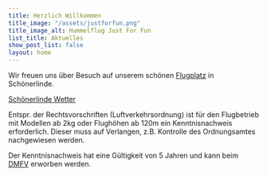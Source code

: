 ```yaml
---
title: Herzlich Willkommen
title_image: "/assets/justforfun.png"
title_image_alt: Hummelflug Just For Fun
list_title: Aktuelles
show_post_list: false
layout: home
---
```


Wir freuen uns über Besuch auf unserem schönen [Flugplatz](flying-field.html) in Schönerlinde.

<a class="weatherwidget-io" href="https://forecast7.com/de/52d6513d43/schonerlinde/" data-label_1="Schönerlinde" data-label_2="Wetter" data-days="5" data-font="Helvetica" data-textcolor="#eee" data-lowcolor="#87b0dd">Schönerlinde Wetter</a>

Entspr. der  Rechtsvorschriften (Luftverkehrsordnung) ist für den
Flugbetrieb mit Modellen ab 2kg oder Flughöhen ab 120m ein
Kenntnisnachweis erforderlich. Dieser muss auf Verlangen, z.B. Kontrolle
des Ordnungsamtes nachgewiesen werden.

Der Kenntnisnachweis hat eine Gültigkeit von 5 Jahren und kann beim [DMFV](https://www.dmfv.aero) erworben werden.


<script>
!function(d,s,id){var js,fjs=d.getElementsByTagName(s)[0];if(!d.getElementById(id)){js=d.createElement(s);js.id=id;js.src='https://weatherwidget.io/js/widget.min.js';fjs.parentNode.insertBefore(js,fjs);}}(document,'script','weatherwidget-io-js');
</script>

